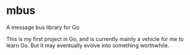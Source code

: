 mbus
====

A message bus library for Go

This is my first project in Go, and is currently mainly a vehicle for me to learn Go.
But it may eventually evolve into something worthwhile.
